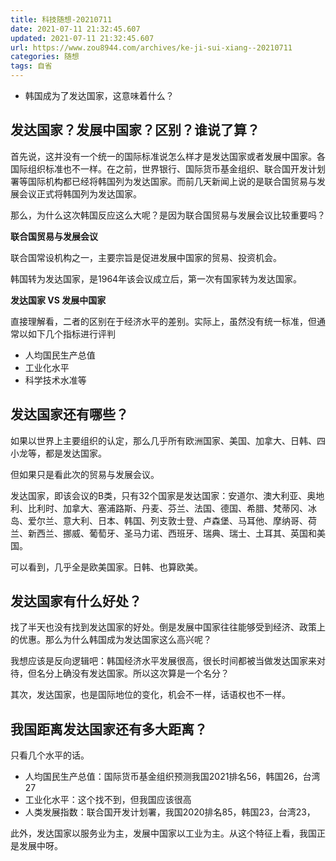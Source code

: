 ```yaml
---
title: 科技随想-20210711
date: 2021-07-11 21:32:45.607
updated: 2021-07-11 21:32:45.607
url: https://www.zou8944.com/archives/ke-ji-sui-xiang--20210711
categories: 随想
tags: 自省
---
```


- 韩国成为了发达国家，这意味着什么？

## 发达国家？发展中国家？区别？谁说了算？

首先说，这并没有一个统一的国际标准说怎么样才是发达国家或者发展中国家。各国际组织标准也不一样。在之前，世界银行、国际货币基金组织、联合国开发计划署等国际机构都已经将韩国列为发达国家。而前几天新闻上说的是联合国贸易与发展会议正式将韩国列为发达国家。

那么，为什么这次韩国反应这么大呢？是因为联合国贸易与发展会议比较重要吗？

<!-- more -->

**联合国贸易与发展会议**

联合国常设机构之一，主要宗旨是促进发展中国家的贸易、投资机会。

韩国转为发达国家，是1964年该会议成立后，第一次有国家转为发达国家。

**发达国家 VS 发展中国家**

直接理解看，二者的区别在于经济水平的差别。实际上，虽然没有统一标准，但通常以如下几个指标进行评判

- 人均国民生产总值
- 工业化水平
- 科学技术水准等

## 发达国家还有哪些？

如果以世界上主要组织的认定，那么几乎所有欧洲国家、美国、加拿大、日韩、四小龙等，都是发达国家。

但如果只是看此次的贸易与发展会议。

发达国家，即该会议的B类，只有32个国家是发达国家：安道尔、澳大利亚、奥地利、比利时、加拿大、塞浦路斯、丹麦、芬兰、法国、德国、希腊、梵蒂冈、冰岛、爱尔兰、意大利、日本、韩国、列支敦士登、卢森堡、马耳他、摩纳哥、荷兰、新西兰、挪威、葡萄牙、圣马力诺、西班牙、瑞典、瑞士、土耳其、英国和美国。

可以看到，几乎全是欧美国家。日韩、也算欧美。

## 发达国家有什么好处？

找了半天也没有找到发达国家的好处。倒是发展中国家往往能够受到经济、政策上的优惠。那么为什么韩国成为发达国家这么高兴呢？

我想应该是反向逻辑吧：韩国经济水平发展很高，很长时间都被当做发达国家来对待，但名分上确没有发达国家。所以这次算是一个名分？

其次，发达国家，也是国际地位的变化，机会不一样，话语权也不一样。

## 我国距离发达国家还有多大距离？

只看几个水平的话。

- 人均国民生产总值：国际货币基金组织预测我国2021排名56，韩国26，台湾27
- 工业化水平：这个找不到，但我国应该很高
- 人类发展指数：联合国开发计划署，我国2020排名85，韩国23，台湾23，

此外，发达国家以服务业为主，发展中国家以工业为主。从这个特征上看，我国正是发展中呀。
